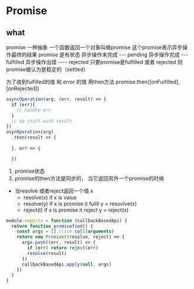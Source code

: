 # Promise

## what
  promise 一种抽象  一个函数返回一个对象叫做promise
  这个promise表示异步操作最终的结果
  promise 是有状态
  异步操作未完成 --- pending
  异步操作完成   --- fulfilled
  异步操作出错 ----  rejected
  只要promise是fulfilled 或者 rejected 则promise被认为是稳定的（settled）

  为了收到fulfilled的值 和 error 的值 用then方法
  promise.then([onFuifilled], [onRejected])

```javascript
asyncOperation(arg, (err, result) => {
  if (err){
    // handle err
  }
  // do stuff with result
})
asynOperation(arg)
  .then(result => {
    
  }, err => {

  })


```




1. promise状态
2. promise的then方法是同步的， 当它返回另外一个promise的时候
  - 当resolve 或者reject返回一个值 x
    - resolve(x) if x is value
    - resolve(y) if x is promise it fulill y = resovlve(x)
    - reject(t) if x is promise it reject y = reject(x)


```javascript
module.exports = function (callbackBasedApi) {
  return function promisefied() {
    const args = [].slice.call(arguments)
    return new Promise((resolve, reject) => {
      args.push((err, result) => {
        if (err) return reject(err)
        resolve(result)
      })
      callbackBasedApi.apply(null, args)
    })
  }
}
```

